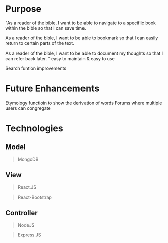 # Purpose
"As a reader of the bible, I want to be able to navigate to a specifiic book within the bible so that I can save time. 

As a reader of the bible, I want to be able to bookmark so that I can easily return to certain parts of the text. 

As a reader of the bible, I want to be able to document my thoughts so that I can refer back later. "
easy to maintain & easy to use

Search funtion improvements 
# Future Enhancements
Etymology functioin to show the derivation of words 
Forums where multiple users can congregate 

# Technologies

## Model
>MongoDB

## View
>React.JS

>React-Bootstrap

## Controller
>NodeJS

>Express.JS
<!-- 
(1) CRUD operations 
(2) Express server hosting 
(3) API to get the bible 
(4) authenticatoin for sign-in 
(5) user model
(6) book model 
(7) " -->